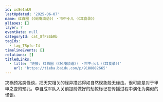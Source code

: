 ```yaml
---
id: xs8e1nk9
lastUpdated: '2025-06-07'
name: 红白圈 (《蚓庵琐语》) ・市中小儿 (《耳食录》)
aliases: []
layer: 7
eventDate: null
categoryId: cat_OfFSSbRb
tagIds:
  - tag_TRpfu-I4
timelineEvents: []
relations: []
titledLinks:
  - title: '链接: 红白圈 (《蚓庵琐语》) ・市中小儿 (《耳食录》)'
    url: 'https://tieba.baidu.com/p/9188882665'
---
```

灾祸预兆类怪谈，把天灾相关的怪异描述得如自然现象般无缘由。很可能是对于甲申之变的预兆，李自成军队入关前提前做好的劫掠标记在传播过程中演化为类似的怪谈。

